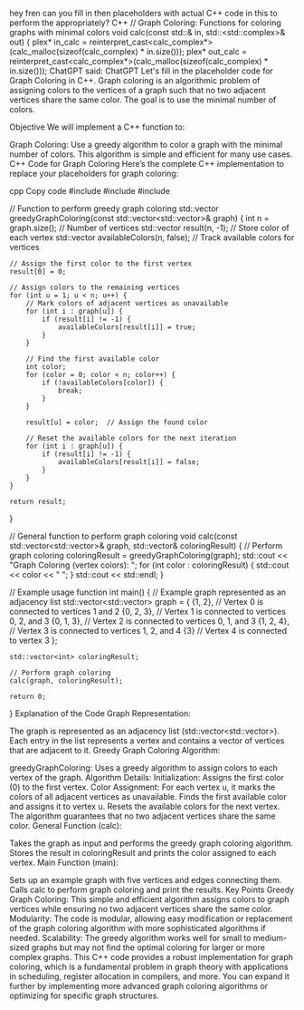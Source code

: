 hey fren can you fill in then placeholders with actual C++ code in this to perform the appropriately?
C++
                //      Graph Coloring: Functions for coloring graphs with minimal colors
            void calc(const std::<double>& in, std::<std::complex<double>>& out) {
        plex* in_calc = reinterpret_cast<calc_complex*>(calc_malloc(sizeof(calc_complex) * in.size()));
        plex* out_calc = reinterpret_cast<calc_complex*>(calc_malloc(sizeof(calc_complex) * in.size()));
ChatGPT said:
ChatGPT
Let's fill in the placeholder code for Graph Coloring in C++. Graph coloring is an algorithmic problem of assigning colors to the vertices of a graph such that no two adjacent vertices share the same color. The goal is to use the minimal number of colors.

Objective
We will implement a C++ function to:

Graph Coloring: Use a greedy algorithm to color a graph with the minimal number of colors. This algorithm is simple and efficient for many use cases.
C++ Code for Graph Coloring
Here’s the complete C++ implementation to replace your placeholders for graph coloring:

cpp
Copy code
#include <iostream>
#include <vector>
#include <algorithm>

// Function to perform greedy graph coloring
std::vector<int> greedyGraphColoring(const std::vector<std::vector<int>>& graph) {
    int n = graph.size();  // Number of vertices
    std::vector<int> result(n, -1);  // Store color of each vertex
    std::vector<bool> availableColors(n, false);  // Track available colors for vertices

    // Assign the first color to the first vertex
    result[0] = 0;

    // Assign colors to the remaining vertices
    for (int u = 1; u < n; u++) {
        // Mark colors of adjacent vertices as unavailable
        for (int i : graph[u]) {
            if (result[i] != -1) {
                availableColors[result[i]] = true;
            }
        }

        // Find the first available color
        int color;
        for (color = 0; color < n; color++) {
            if (!availableColors[color]) {
                break;
            }
        }

        result[u] = color;  // Assign the found color

        // Reset the available colors for the next iteration
        for (int i : graph[u]) {
            if (result[i] != -1) {
                availableColors[result[i]] = false;
            }
        }
    }

    return result;
}

// General function to perform graph coloring
void calc(const std::vector<std::vector<int>>& graph, std::vector<int>& coloringResult) {
    // Perform graph coloring
    coloringResult = greedyGraphColoring(graph);
    std::cout << "Graph Coloring (vertex colors): ";
    for (int color : coloringResult) {
        std::cout << color << " ";
    }
    std::cout << std::endl;
}

// Example usage function
int main() {
    // Example graph represented as an adjacency list
    std::vector<std::vector<int>> graph = {
        {1, 2},     // Vertex 0 is connected to vertices 1 and 2
        {0, 2, 3},  // Vertex 1 is connected to vertices 0, 2, and 3
        {0, 1, 3},  // Vertex 2 is connected to vertices 0, 1, and 3
        {1, 2, 4},  // Vertex 3 is connected to vertices 1, 2, and 4
        {3}         // Vertex 4 is connected to vertex 3
    };

    std::vector<int> coloringResult;

    // Perform graph coloring
    calc(graph, coloringResult);

    return 0;
}
Explanation of the Code
Graph Representation:

The graph is represented as an adjacency list (std::vector<std::vector<int>>). Each entry in the list represents a vertex and contains a vector of vertices that are adjacent to it.
Greedy Graph Coloring Algorithm:

greedyGraphColoring: Uses a greedy algorithm to assign colors to each vertex of the graph.
Algorithm Details:
Initialization: Assigns the first color (0) to the first vertex.
Color Assignment:
For each vertex u, it marks the colors of all adjacent vertices as unavailable.
Finds the first available color and assigns it to vertex u.
Resets the available colors for the next vertex.
The algorithm guarantees that no two adjacent vertices share the same color.
General Function (calc):

Takes the graph as input and performs the greedy graph coloring algorithm.
Stores the result in coloringResult and prints the color assigned to each vertex.
Main Function (main):

Sets up an example graph with five vertices and edges connecting them.
Calls calc to perform graph coloring and print the results.
Key Points
Greedy Graph Coloring: This simple and efficient algorithm assigns colors to graph vertices while ensuring no two adjacent vertices share the same color.
Modularity: The code is modular, allowing easy modification or replacement of the graph coloring algorithm with more sophisticated algorithms if needed.
Scalability: The greedy algorithm works well for small to medium-sized graphs but may not find the optimal coloring for larger or more complex graphs.
This C++ code provides a robust implementation for graph coloring, which is a fundamental problem in graph theory with applications in scheduling, register allocation in compilers, and more. You can expand it further by implementing more advanced graph coloring algorithms or optimizing for specific graph structures.